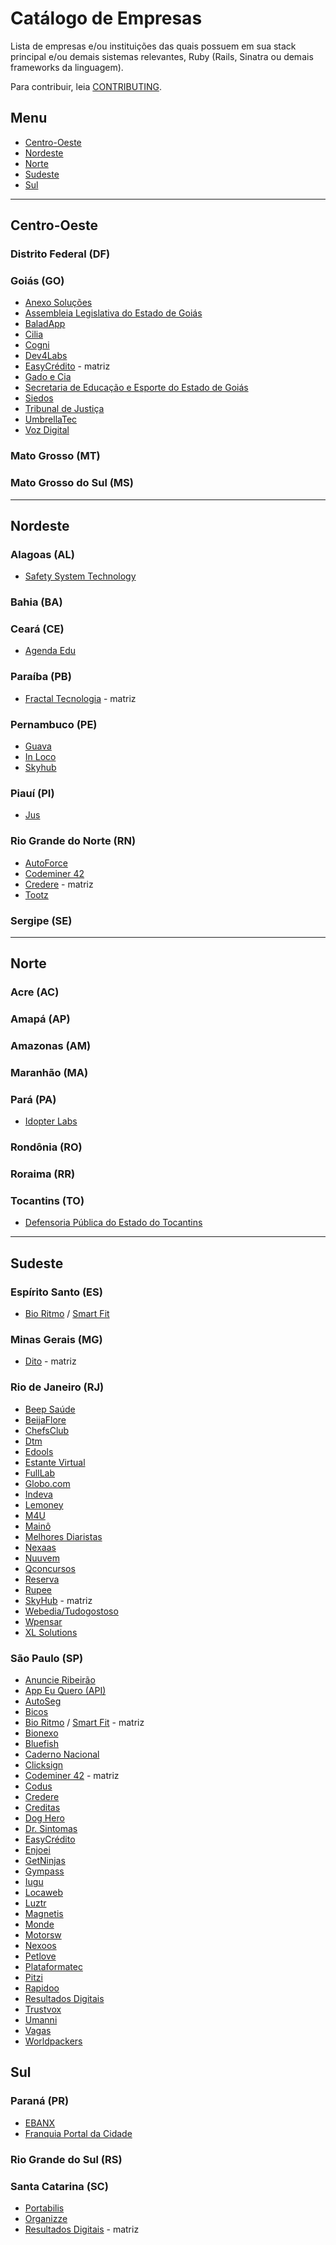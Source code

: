 # Catálogo de Empresas

Lista de empresas e/ou instituições das quais possuem em sua stack principal e/ou demais sistemas relevantes, Ruby (Rails, Sinatra ou demais frameworks da linguagem).

Para contribuir, leia [CONTRIBUTING](CONTRIBUTING.md).

## Menu

* [Centro-Oeste](#centro-oeste)
* [Nordeste](#nordeste)
* [Norte](#norte)
* [Sudeste](#sudeste)
* [Sul](#sul)

---

## Centro-Oeste

### Distrito Federal (DF)
### Goiás (GO)
* [Anexo Soluções](http://www.anexosolucoes.com.br/)
* [Assembleia Legislativa do Estado de Goiás](http://al.go.leg.br/)
* [BaladApp](http://www.baladapp.com.br/)
* [Cilia](https://cilia.com.br/)
* [Cogni](https://cogni.group/)
* [Dev4Labs](https://www.dev4web.com.br/)
* [EasyCrédito](https://easycredito.me/) - matriz
* [Gado e Cia](http://www.gadoecia.com.br/)
* [Secretaria de Educação e Esporte do Estado de Goiás](https://www.seduce.go.gov.br/)
* [Siedos](http://siedos.com.br/)
* [Tribunal de Justiça](http://www.tjgo.jus.br/)
* [UmbrellaTec](http://www.umbrellatec.com.br/)
* [Voz Digital](http://vozdigital.com.br/)
### Mato Grosso (MT)
### Mato Grosso do Sul (MS)

---

## Nordeste

### Alagoas (AL)
* [Safety System Technology](http://safetysystemtechnology.com.br/)
### Bahia (BA)
### Ceará (CE)
* [Agenda Edu](https://agendaedu.com/)
### Paraíba (PB)
* [Fractal Tecnologia](http://fractaltecnologia.com.br) - matriz
### Pernambuco (PE)
* [Guava](https://guavasoftware.com/)
* [In Loco](https://inloco.com.br/)
* [Skyhub](https://skyhub.com.br/)
### Piauí (PI)
* [Jus](https://jus.com.br/)
### Rio Grande do Norte (RN)
* [AutoForce](https://autoforce.com/)
* [Codeminer 42](http://www.codeminer42.com/)
* [Credere](https://meucredere.com.br) - matriz
* [Tootz](https://tootz.com.br/)
### Sergipe (SE)

---

## Norte

### Acre (AC)
### Amapá (AP)
### Amazonas (AM)
### Maranhão (MA)
### Pará (PA)
* [Idopter Labs](http://www.idopterlabs.com.br)
### Rondônia (RO)
### Roraima (RR)
### Tocantins (TO)
* [Defensoria Pública do Estado do Tocantins](http://defensoria.to.def.br)

---

## Sudeste

### Espírito Santo (ES)
* [Bio Ritmo](https://www.bioritmo.com.br) / [Smart Fit](https://www.smartfit.com.br)
### Minas Gerais (MG)
* [Dito](https://dito.com.br/) - matriz
### Rio de Janeiro (RJ)
* [Beep Saúde](https://www.beepsaude.com.br/)
* [BeijaFlore](https://www.beijaflore.com/be/)
* [ChefsClub](https://www.chefsclub.com.br/)
* [Dtm](http://www.dtmtec.com.br/)
* [Edools](https://www.edools.com/)
* [Estante Virtual](https://www.estantevirtual.com.br/)
* [FullLab](https://www.fulllab.com.br/)
* [Globo.com](https://www.globo.com/)
* [Indeva](https://indeva.com.br/)
* [Lemoney](https://www.lemoney.com/)
* [M4U](https://www.m4u.com.br/)
* [Mainô](https://www.maino.com.br/)
* [Melhores Diaristas](https://www.melhoresdiaristas.com.br/)
* [Nexaas](http://nexaas.com/)
* [Nuuvem](https://www.nuuvem.com/)
* [Qconcursos](https://www.qconcursos.com/)
* [Reserva](https://www.usereserva.com/)
* [Rupee](https://www.rupee.com.br/)
* [SkyHub](https://skyhub.com.br/) - matriz
* [Webedia/Tudogostoso](https://www.tudogostoso.com.br/)
* [Wpensar](https://wpensar.com.br/)
* [XL Solutions](http://www.xlsol.com/)
### São Paulo (SP)
* [Anuncie Ribeirão](https://www.anuncieribeirao.com/)
* [App Eu Quero (API)](https://appeuquero.com/home/)
* [AutoSeg](https://autoseg.com/)
* [Bicos](https://www.bicos.com.br/)
* [Bio Ritmo](https://www.bioritmo.com.br) / [Smart Fit](https://www.smartfit.com.br) - matriz
* [Bionexo](https://bionexo.com)
* [Bluefish](http://www.bluefish.com.br)
* [Caderno Nacional](https://www.cadernonacional.com.br/)
* [Clicksign](https://www.clicksign.com/)
* [Codeminer 42](http://www.codeminer42.com/) - matriz
* [Codus](https://www.codus.com.br/)
* [Credere](https://meucredere.com.br)
* [Creditas](https://creditas.com.br)
* [Dog Hero](http://doghero.com.br)
* [Dr. Sintomas](https://drsintomas.com.br/)
* [EasyCrédito](https://easycredito.me/)
* [Enjoei](https://www.enjoei.com.br/)
* [GetNinjas](https://getninjas.com.br)
* [Gympass](https://www.gympass.com/)
* [Iugu](https://iugu.com/)
* [Locaweb](https://locaweb.com.br)
* [Luztr](http://www.luztr.com/)
* [Magnetis](https://magnetis.com.br)
* [Monde](https://www.monde.com.br/)
* [Motorsw](https://motorsw.com.br)
* [Nexoos](https://nexoos.com.br/)
* [Petlove](https://petlove.com.br)
* [Plataformatec](https://plataformatec.com.br)
* [Pitzi](https://pitzi.com.br/)
* [Rapidoo](https://rapidoo.com.br)
* [Resultados Digitais](https://resultadosdigitais.com.br/)
* [Trustvox](https://site.trustvox.com.br)
* [Umanni](https://www.umanni.com.br)
* [Vagas](https://vagas.com.br)
* [Worldpackers](https://worldpackers.com)

## Sul

### Paraná (PR)
* [EBANX](https://ebanx.com/)
* [Franquia Portal da Cidade](https://www.franquiaportaldacidade.com/)
### Rio Grande do Sul (RS)
### Santa Catarina (SC)
* [Portabilis](http://portabilis.com.br)
* [Organizze](https://www.organizze.com.br/)
* [Resultados Digitais](https://resultadosdigitais.com.br/) - matriz
